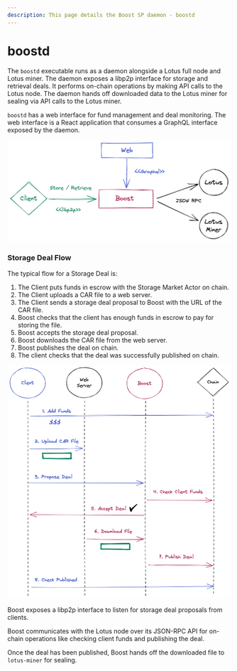 ```yaml
---
description: This page details the Boost SP daemon - boostd
---
```


# boostd

The `boostd` executable runs as a daemon alongside a Lotus full node and Lotus miner. The daemon exposes a libp2p interface for storage and retrieval deals. It performs on-chain operations by making API calls to the Lotus node. The daemon hands off downloaded data to the Lotus miner for sealing via API calls to the Lotus miner.

`boostd` has a web interface for fund management and deal monitoring. The web interface is a React application that consumes a GraphQL interface exposed by the daemon.

![](<../../.gitbook/assets/Boost Interfaces.png>)

### Storage Deal Flow

The typical flow for a Storage Deal is:

1. The Client puts funds in escrow with the Storage Market Actor on chain.
2. The Client uploads a CAR file to a web server.
3. The Client sends a storage deal proposal to Boost with the URL of the CAR file.
4. Boost checks that the client has enough funds in escrow to pay for storing the file.
5. Boost accepts the storage deal proposal.
6. Boost downloads the CAR file from the web server.
7. Boost publishes the deal on chain.
8. The client checks that the deal was successfully published on chain.

![](<../../.gitbook/assets/Boost Flow.png>)

Boost exposes a libp2p interface to listen for storage deal proposals from clients.

Boost communicates with the Lotus node over its JSON-RPC API for on-chain operations like checking client funds and publishing the deal.

Once the deal has been published, Boost hands off the downloaded file to `lotus-miner` for sealing.
